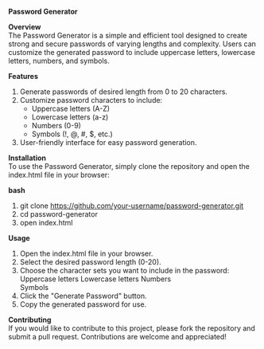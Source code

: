 **Password Generator**<br>

**Overview** <br>
The Password Generator is a simple and efficient tool designed to create strong and secure passwords of varying lengths and complexity. Users can customize the generated password to include uppercase letters, lowercase letters, numbers, and symbols.

**Features**<br>
1. Generate passwords of desired length from 0 to 20 characters.
2. Customize password characters to include:
    - Uppercase letters (A-Z)
    - Lowercase letters (a-z)
    - Numbers (0-9)
    - Symbols (!, @, #, $, etc.)
4. User-friendly interface for easy password generation.

**Installation**<br>
To use the Password Generator, simply clone the repository and open the index.html file in your browser:

**bash**<br>
1. git clone https://github.com/your-username/password-generator.git
2. cd password-generator
3. open index.html

**Usage**<br>
1. Open the index.html file in your browser.
2. Select the desired password length (0-20).
3. Choose the character sets you want to include in the password:
    Uppercase letters
    Lowercase letters
    Numbers  
    Symbols
4. Click the "Generate Password" button.
5. Copy the generated password for use.

**Contributing**<br>
If you would like to contribute to this project, please fork the repository and submit a pull request. Contributions are welcome and appreciated!
